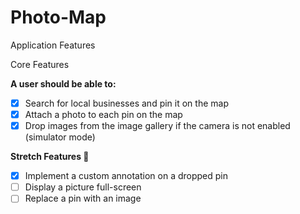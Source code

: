 # Photo-Map
Application Features

Core Features

**A user should be able to:**

- [x] Search for local businesses and pin it on the map
- [x] Attach a photo to each pin on the map
- [x] Drop images from the image gallery if the camera is not enabled (simulator mode)

**Stretch Features 🚀** 

- [x] Implement a custom annotation on a dropped pin
- [ ] Display a picture full-screen
- [ ] Replace a pin with an image
